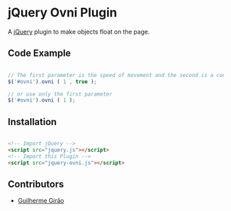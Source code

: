 # jQuery Ovni Plugin
A [jQuery](http://jquery.com) plugin to make objects float on the page.

## Code Example

```javascript

// The first parameter is the speed of movement and the second is a controller to check whether the object will move or not
$('#ovni').ovni ( 1 , true );

// or use only the first parameter
$('#ovni').ovni ( 1 );

```

## Installation

```html

<!-- Import jQuery -->
<script src="jquery.js"></script>
<!-- Import this Plugin -->
<script src="jquery-ovni.js"></script>

```

## Contributors

- [Guilherme Girão](https://github.com/guilhermegirao)
